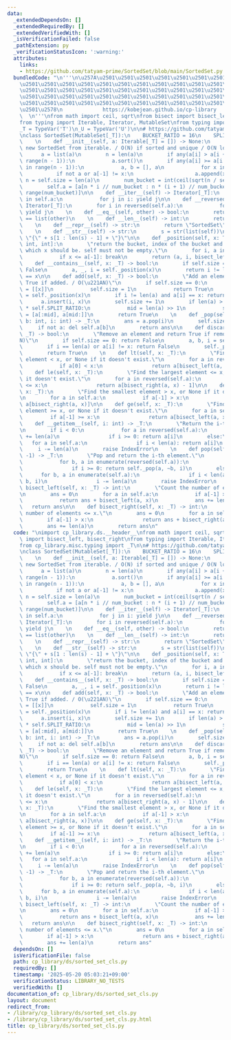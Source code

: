 ```yaml
---
data:
  _extendedDependsOn: []
  _extendedRequiredBy: []
  _extendedVerifiedWith: []
  _isVerificationFailed: false
  _pathExtension: py
  _verificationStatusIcon: ':warning:'
  attributes:
    links:
    - https://github.com/tatyam-prime/SortedSet/blob/main/SortedSet.py
  bundledCode: "\n'''\n\u257A\u2501\u2501\u2501\u2501\u2501\u2501\u2501\u2501\u2501\
    \u2501\u2501\u2501\u2501\u2501\u2501\u2501\u2501\u2501\u2501\u2501\u2501\u2501\
    \u2501\u2501\u2501\u2501\u2501\u2501\u2501\u2501\u2501\u2501\u2501\u2501\u2501\
    \u2501\u2501\u2501\u2501\u2501\u2501\u2501\u2501\u2501\u2501\u2501\u2501\u2501\
    \u2501\u2501\u2501\u2501\u2501\u2501\u2501\u2501\u2501\u2501\u2501\u2501\u2501\
    \u2501\u2578\n             https://kobejean.github.io/cp-library             \
    \  \n'''\nfrom math import ceil, sqrt\nfrom bisect import bisect_left, bisect_right\n\
    from typing import Iterable, Iterator, MutableSet\nfrom typing import TypeVar\n\
    _T = TypeVar('T')\n_U = TypeVar('U')\n\n# https://github.com/tatyam-prime/SortedSet/blob/main/SortedSet.py\n\
    \nclass SortedSet(MutableSet[_T]):\n    BUCKET_RATIO = 16\n    SPLIT_RATIO = 24\n\
    \    \n    def __init__(self, a: Iterable[_T] = []) -> None:\n        \"Make a\
    \ new SortedSet from iterable. / O(N) if sorted and unique / O(N log N)\"\n  \
    \      a = list(a)\n        n = len(a)\n        if any(a[i] > a[i + 1] for i in\
    \ range(n - 1)):\n            a.sort()\n        if any(a[i] >= a[i + 1] for i\
    \ in range(n - 1)):\n            a, b = [], a\n            for x in b:\n     \
    \           if not a or a[-1] != x:\n                    a.append(x)\n       \
    \ n = self.size = len(a)\n        num_bucket = int(ceil(sqrt(n / self.BUCKET_RATIO)))\n\
    \        self.a = [a[n * i // num_bucket : n * (i + 1) // num_bucket] for i in\
    \ range(num_bucket)]\n\n    def __iter__(self) -> Iterator[_T]:\n        for i\
    \ in self.a:\n            for j in i: yield j\n\n    def __reversed__(self) ->\
    \ Iterator[_T]:\n        for i in reversed(self.a):\n            for j in reversed(i):\
    \ yield j\n    \n    def __eq__(self, other) -> bool:\n        return list(self)\
    \ == list(other)\n    \n    def __len__(self) -> int:\n        return self.size\n\
    \    \n    def __repr__(self) -> str:\n        return \"SortedSet\" + str(self.a)\n\
    \    \n    def __str__(self) -> str:\n        s = str(list(self))\n        return\
    \ \"{\" + s[1 : len(s) - 1] + \"}\"\n\n    def _position(self, x: T) -> tuple[list[_T],\
    \ int, int]:\n        \"return the bucket, index of the bucket and position in\
    \ which x should be. self must not be empty.\"\n        for i, a in enumerate(self.a):\n\
    \            if x <= a[-1]: break\n        return (a, i, bisect_left(a, x))\n\n\
    \    def __contains__(self, x: _T) -> bool:\n        if self.size == 0: return\
    \ False\n        a, _, i = self._position(x)\n        return i != len(a) and a[i]\
    \ == x\n\n    def add(self, x: _T) -> bool:\n        \"Add an element and return\
    \ True if added. / O(\u221AN)\"\n        if self.size == 0:\n            self.a\
    \ = [[x]]\n            self.size = 1\n            return True\n        a, b, i\
    \ = self._position(x)\n        if i != len(a) and a[i] == x: return False\n  \
    \      a.insert(i, x)\n        self.size += 1\n        if len(a) > len(self.a)\
    \ * self.SPLIT_RATIO:\n            mid = len(a) >> 1\n            self.a[b:b+1]\
    \ = [a[:mid], a[mid:]]\n        return True\n    \n    def _pop(self, a: list[_T],\
    \ b: int, i: int) -> _T:\n        ans = a.pop(i)\n        self.size -= 1\n   \
    \     if not a: del self.a[b]\n        return ans\n\n    def discard(self, x:\
    \ _T) -> bool:\n        \"Remove an element and return True if removed. / O(\u221A\
    N)\"\n        if self.size == 0: return False\n        a, b, i = self._position(x)\n\
    \        if i == len(a) or a[i] != x: return False\n        self._pop(a, b, i)\n\
    \        return True\n    \n    def lt(self, x: _T):\n        \"Find the largest\
    \ element < x, or None if it doesn't exist.\"\n        for a in reversed(self.a):\n\
    \            if a[0] < x:\n                return a[bisect_left(a, x) - 1]\n\n\
    \    def le(self, x: _T):\n        \"Find the largest element <= x, or None if\
    \ it doesn't exist.\"\n        for a in reversed(self.a):\n            if a[0]\
    \ <= x:\n                return a[bisect_right(a, x) - 1]\n\n    def gt(self,\
    \ x: _T):\n        \"Find the smallest element > x, or None if it doesn't exist.\"\
    \n        for a in self.a:\n            if a[-1] > x:\n                return\
    \ a[bisect_right(a, x)]\n\n    def ge(self, x: _T):\n        \"Find the smallest\
    \ element >= x, or None if it doesn't exist.\"\n        for a in self.a:\n   \
    \         if a[-1] >= x:\n                return a[bisect_left(a, x)]\n    \n\
    \    def __getitem__(self, i: int) -> _T:\n        \"Return the i-th element.\"\
    \n        if i < 0:\n            for a in reversed(self.a):\n                i\
    \ += len(a)\n                if i >= 0: return a[i]\n        else:\n         \
    \   for a in self.a:\n                if i < len(a): return a[i]\n           \
    \     i -= len(a)\n        raise IndexError\n    \n    def pop(self, i: int =\
    \ -1) -> _T:\n        \"Pop and return the i-th element.\"\n        if i < 0:\n\
    \            for b, a in enumerate(reversed(self.a)):\n                i += len(a)\n\
    \                if i >= 0: return self._pop(a, ~b, i)\n        else:\n      \
    \      for b, a in enumerate(self.a):\n                if i < len(a): return self._pop(a,\
    \ b, i)\n                i -= len(a)\n        raise IndexError\n    \n    def\
    \ bisect_left(self, x: _T) -> int:\n        \"Count the number of elements < x.\"\
    \n        ans = 0\n        for a in self.a:\n            if a[-1] >= x:\n    \
    \            return ans + bisect_left(a, x)\n            ans += len(a)\n     \
    \   return ans\n\n    def bisect_right(self, x: _T) -> int:\n        \"Count the\
    \ number of elements <= x.\"\n        ans = 0\n        for a in self.a:\n    \
    \        if a[-1] > x:\n                return ans + bisect_right(a, x)\n    \
    \        ans += len(a)\n        return ans\n"
  code: "\nimport cp_library.ds.__header__\nfrom math import ceil, sqrt\nfrom bisect\
    \ import bisect_left, bisect_right\nfrom typing import Iterable, Iterator, MutableSet\n\
    from cp_library.misc.typing import _T\n\n# https://github.com/tatyam-prime/SortedSet/blob/main/SortedSet.py\n\
    \nclass SortedSet(MutableSet[_T]):\n    BUCKET_RATIO = 16\n    SPLIT_RATIO = 24\n\
    \    \n    def __init__(self, a: Iterable[_T] = []) -> None:\n        \"Make a\
    \ new SortedSet from iterable. / O(N) if sorted and unique / O(N log N)\"\n  \
    \      a = list(a)\n        n = len(a)\n        if any(a[i] > a[i + 1] for i in\
    \ range(n - 1)):\n            a.sort()\n        if any(a[i] >= a[i + 1] for i\
    \ in range(n - 1)):\n            a, b = [], a\n            for x in b:\n     \
    \           if not a or a[-1] != x:\n                    a.append(x)\n       \
    \ n = self.size = len(a)\n        num_bucket = int(ceil(sqrt(n / self.BUCKET_RATIO)))\n\
    \        self.a = [a[n * i // num_bucket : n * (i + 1) // num_bucket] for i in\
    \ range(num_bucket)]\n\n    def __iter__(self) -> Iterator[_T]:\n        for i\
    \ in self.a:\n            for j in i: yield j\n\n    def __reversed__(self) ->\
    \ Iterator[_T]:\n        for i in reversed(self.a):\n            for j in reversed(i):\
    \ yield j\n    \n    def __eq__(self, other) -> bool:\n        return list(self)\
    \ == list(other)\n    \n    def __len__(self) -> int:\n        return self.size\n\
    \    \n    def __repr__(self) -> str:\n        return \"SortedSet\" + str(self.a)\n\
    \    \n    def __str__(self) -> str:\n        s = str(list(self))\n        return\
    \ \"{\" + s[1 : len(s) - 1] + \"}\"\n\n    def _position(self, x: T) -> tuple[list[_T],\
    \ int, int]:\n        \"return the bucket, index of the bucket and position in\
    \ which x should be. self must not be empty.\"\n        for i, a in enumerate(self.a):\n\
    \            if x <= a[-1]: break\n        return (a, i, bisect_left(a, x))\n\n\
    \    def __contains__(self, x: _T) -> bool:\n        if self.size == 0: return\
    \ False\n        a, _, i = self._position(x)\n        return i != len(a) and a[i]\
    \ == x\n\n    def add(self, x: _T) -> bool:\n        \"Add an element and return\
    \ True if added. / O(\u221AN)\"\n        if self.size == 0:\n            self.a\
    \ = [[x]]\n            self.size = 1\n            return True\n        a, b, i\
    \ = self._position(x)\n        if i != len(a) and a[i] == x: return False\n  \
    \      a.insert(i, x)\n        self.size += 1\n        if len(a) > len(self.a)\
    \ * self.SPLIT_RATIO:\n            mid = len(a) >> 1\n            self.a[b:b+1]\
    \ = [a[:mid], a[mid:]]\n        return True\n    \n    def _pop(self, a: list[_T],\
    \ b: int, i: int) -> _T:\n        ans = a.pop(i)\n        self.size -= 1\n   \
    \     if not a: del self.a[b]\n        return ans\n\n    def discard(self, x:\
    \ _T) -> bool:\n        \"Remove an element and return True if removed. / O(\u221A\
    N)\"\n        if self.size == 0: return False\n        a, b, i = self._position(x)\n\
    \        if i == len(a) or a[i] != x: return False\n        self._pop(a, b, i)\n\
    \        return True\n    \n    def lt(self, x: _T):\n        \"Find the largest\
    \ element < x, or None if it doesn't exist.\"\n        for a in reversed(self.a):\n\
    \            if a[0] < x:\n                return a[bisect_left(a, x) - 1]\n\n\
    \    def le(self, x: _T):\n        \"Find the largest element <= x, or None if\
    \ it doesn't exist.\"\n        for a in reversed(self.a):\n            if a[0]\
    \ <= x:\n                return a[bisect_right(a, x) - 1]\n\n    def gt(self,\
    \ x: _T):\n        \"Find the smallest element > x, or None if it doesn't exist.\"\
    \n        for a in self.a:\n            if a[-1] > x:\n                return\
    \ a[bisect_right(a, x)]\n\n    def ge(self, x: _T):\n        \"Find the smallest\
    \ element >= x, or None if it doesn't exist.\"\n        for a in self.a:\n   \
    \         if a[-1] >= x:\n                return a[bisect_left(a, x)]\n    \n\
    \    def __getitem__(self, i: int) -> _T:\n        \"Return the i-th element.\"\
    \n        if i < 0:\n            for a in reversed(self.a):\n                i\
    \ += len(a)\n                if i >= 0: return a[i]\n        else:\n         \
    \   for a in self.a:\n                if i < len(a): return a[i]\n           \
    \     i -= len(a)\n        raise IndexError\n    \n    def pop(self, i: int =\
    \ -1) -> _T:\n        \"Pop and return the i-th element.\"\n        if i < 0:\n\
    \            for b, a in enumerate(reversed(self.a)):\n                i += len(a)\n\
    \                if i >= 0: return self._pop(a, ~b, i)\n        else:\n      \
    \      for b, a in enumerate(self.a):\n                if i < len(a): return self._pop(a,\
    \ b, i)\n                i -= len(a)\n        raise IndexError\n    \n    def\
    \ bisect_left(self, x: _T) -> int:\n        \"Count the number of elements < x.\"\
    \n        ans = 0\n        for a in self.a:\n            if a[-1] >= x:\n    \
    \            return ans + bisect_left(a, x)\n            ans += len(a)\n     \
    \   return ans\n\n    def bisect_right(self, x: _T) -> int:\n        \"Count the\
    \ number of elements <= x.\"\n        ans = 0\n        for a in self.a:\n    \
    \        if a[-1] > x:\n                return ans + bisect_right(a, x)\n    \
    \        ans += len(a)\n        return ans"
  dependsOn: []
  isVerificationFile: false
  path: cp_library/ds/sorted_set_cls.py
  requiredBy: []
  timestamp: '2025-05-20 05:03:21+09:00'
  verificationStatus: LIBRARY_NO_TESTS
  verifiedWith: []
documentation_of: cp_library/ds/sorted_set_cls.py
layout: document
redirect_from:
- /library/cp_library/ds/sorted_set_cls.py
- /library/cp_library/ds/sorted_set_cls.py.html
title: cp_library/ds/sorted_set_cls.py
---
```


